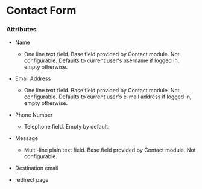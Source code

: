 # Contact Form

### Attributes

* Name
    - One line text field. Base field provided by Contact module. Not
      configurable. Defaults to current user's username if logged in,
      empty otherwise.
* Email Address
    - One line text field. Base field provided by Contact module. Not
      configurable. Defaults to current user's e-mail address if
      logged in, empty otherwise.
* Phone Number
    - Telephone field. Empty by default.
* Message
    - Multi-line plain text field. Base field provided by Contact
      module. Not configurable.

* Destination email
* redirect page
